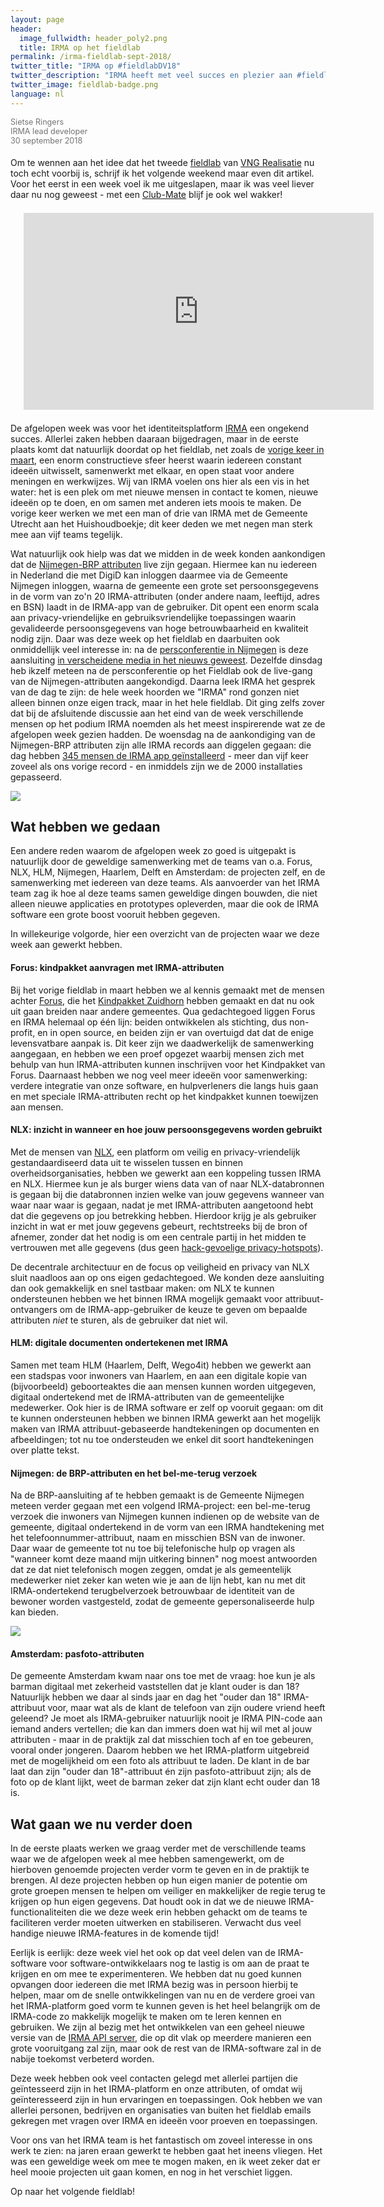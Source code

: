 ```yaml
---
layout: page
header:
  image_fullwidth: header_poly2.png
  title: IRMA op het fieldlab
permalink: /irma-fieldlab-sept-2018/
twitter_title: "IRMA op #fieldlabDV18"
twitter_description: "IRMA heeft met veel succes en plezier aan #fieldlabDV18 meegedaan."
twitter_image: fieldlab-badge.png
language: nl
---
```


<div style="opacity:0.6;font-size:90%;margin-bottom:1.5em">
  Sietse Ringers<br/>
  IRMA lead developer<br/>
  30 september 2018
</div>

Om te wennen aan het idee dat het tweede
[fieldlab](https://werkenaaneenoverheid.pleio.nl/) van [VNG
Realisatie](https://www.vngrealisatie.nl/nieuws/samen-werken-aan-een-overheid-tijdens-fieldlab-dienstverlening)
nu toch echt voorbij is, schrijf ik het volgende weekend maar even dit
artikel. Voor het eerst in een week voel ik me uitgeslapen, maar ik
was veel liever daar nu nog geweest - met een
[Club-Mate](https://motherboard.vice.com/en_us/article/xywxm7/how-a-german-soda-became-hackers-fuel-of-choice)
blijf je ook wel wakker!

<div style="text-align:center;margin:1.5em">
<iframe width="560" height="315" src="https://www.youtube.com/embed/qEUbyLFk_IU" frameborder="0" allow="autoplay; encrypted-media" allowfullscreen></iframe>
</div>

De afgelopen week was voor het identiteitsplatform
[IRMA](https://privacybydesign.foundation) een ongekend
succes. Allerlei zaken hebben daaraan bijgedragen, maar in de eerste
plaats komt dat natuurlijk doordat op het fieldlab, net zoals de
[vorige keer in maart](https://commonground.pleio.nl/), een enorm
constructieve sfeer heerst waarin iedereen constant ideeën uitwisselt,
samenwerkt met elkaar, en open staat voor andere meningen en
werkwijzes. Wij van IRMA voelen ons hier als een vis in het water: het
is een plek om met nieuwe mensen in contact te komen, nieuwe ideeën op
te doen, en om samen met anderen iets moois te maken.
De vorige keer werken we met een man of drie van IRMA met de Gemeente
Utrecht aan het Huishoudboekje; dit keer deden we met negen man sterk mee
aan vijf teams tegelijk.

Wat natuurlijk ook hielp was dat we midden in de week konden
aankondigen dat de [Nijmegen-BRP
attributen](https://privacybydesign.foundation/uitgifte-brp/) live
zijn gegaan. Hiermee kan nu iedereen in Nederland die met DigiD kan
inloggen daarmee via de Gemeente Nijmegen inloggen, waarna de gemeente
een grote set persoonsgegevens in de vorm van zo'n 20 IRMA-attributen
(onder andere naam, leeftijd, adres en BSN)
laadt in de IRMA-app van de gebruiker. Dit opent een
enorm scala aan privacy-vriendelijke en gebruiksvriendelijke
toepassingen waarin gevalideerde persoonsgegevens van hoge
betrouwbaarheid en kwaliteit nodig zijn. Daar was deze week op het
fieldlab en daarbuiten ook onmiddellijk veel interesse in: na de
[persconferentie in
Nijmegen](https://www.nijmegen.nl/nieuws/app-irma/) is deze
aansluiting [in verscheidene media in het nieuws
geweest](https://privacybydesign.foundation/opinies/). Dezelfde
dinsdag heb ikzelf meteen na de persconferentie op het Fieldlab ook de
live-gang van de Nijmegen-attributen aangekondigd. Daarna leek IRMA
het gesprek van de dag te zijn: de hele week hoorden we "IRMA" rond
gonzen niet alleen binnen onze eigen track, maar in het hele
fieldlab. Dit ging zelfs zover dat bij de afsluitende discussie aan het eind van de week
verschillende mensen op het podium IRMA noemden als het meest inspirerende
wat ze de afgelopen week gezien hadden.
De woensdag na de aankondiging van de Nijmegen-BRP attributen zijn
alle IRMA records aan diggelen gegaan: die dag hebben [345 mensen de IRMA app
geïnstalleerd](https://metrics.privacybydesign.foundation/grafana/dashboard/db/irma-dashboard?orgId=1) -
meer dan vijf keer zoveel als ons vorige record - 
en inmiddels zijn we de 2000 installaties gepasseerd.

<img src="/images/irma-drawing.jpg">

## Wat hebben we gedaan

Een andere reden waarom de afgelopen week zo goed is uitgepakt is
natuurlijk door de geweldige samenwerking met de teams van o.a. Forus,
NLX, HLM, Nijmegen, Haarlem, Delft en Amsterdam: de projecten zelf, en
de samenwerking met iedereen van deze teams. Als aanvoerder van het
IRMA team zag ik hoe al deze teams samen geweldige dingen
bouwden, die niet alleen nieuwe applicaties en prototypes opleverden,
maar die ook de IRMA software een grote boost vooruit hebben gegeven.

In willekeurige volgorde, hier een overzicht van de projecten waar we
deze week aan gewerkt hebben.

#### Forus: kindpakket aanvragen met IRMA-attributen

Bij het vorige fieldlab in maart hebben we al kennis gemaakt met de
mensen achter [Forus](https://foundation.forus.io), die het
[Kindpakket Zuidhorn](https://zuidhorn.forus.io/kindpakket/#how-it-works)
hebben gemaakt en dat nu ook uit gaan breiden naar andere
gemeentes. Qua gedachtegoed liggen Forus en IRMA helemaal op één lijn:
beiden ontwikkelen als stichting, dus non-profit, en in open
source, en beiden zijn er van overtuigd dat dat de enige levensvatbare
aanpak is. Dit keer zijn we daadwerkelijk de samenwerking aangegaan,
en hebben we een proef opgezet waarbij mensen zich met behulp van hun
IRMA-attributen kunnen inschrijven voor het Kindpakket van
Forus. Daarnaast hebben we nog veel meer ideeën voor samenwerking:
verdere integratie van onze software, en hulpverleners die langs huis
gaan en met speciale IRMA-attributen recht op het kindpakket kunnen
toewijzen aan mensen.

#### NLX: inzicht in wanneer en hoe jouw persoonsgegevens worden gebruikt

Met de mensen van [NLX](https://nlx.io), een platform om veilig en
privacy-vriendelijk gestandaardiseerd data uit te wisselen tussen en
binnen overheidsorganisaties, hebben we gewerkt aan een koppeling
tussen IRMA en NLX. Hiermee kun je als burger wiens data van of naar
NLX-databronnen is gegaan bij die databronnen inzien welke van jouw
gegevens wanneer van waar naar waar is gegaan, nadat je met
IRMA-attributen aangetoond hebt dat die gegevens op jou betrekking
hebben. Hierdoor krijg je als gebruiker inzicht in wat er met jouw
gegevens gebeurt, rechtstreeks bij de bron of afnemer, zonder dat het
nodig is om een centrale partij in het midden te vertrouwen met alle
gegevens (dus geen
[hack-gevoelige privacy-hotspots](https://www.nrc.nl/nieuws/2018/09/28/veiligheidslek-50-miljoen-facebook-accounts-a1925060)).

De decentrale architectuur en de focus op veiligheid en privacy van
NLX sluit naadloos aan op ons eigen gedachtegoed. We konden deze
aansluiting dan ook gemakkelijk en snel tastbaar maken: om NLX te
kunnen ondersteunen hebben we het binnen IRMA mogelijk gemaakt voor
attribuut-ontvangers om de IRMA-app-gebruiker de keuze te geven om
bepaalde attributen *niet* te sturen, als de gebruiker dat niet wil.

#### HLM: digitale documenten ondertekenen met IRMA

Samen met team HLM (Haarlem, Delft, Wego4it) hebben we gewerkt aan een
stadspas voor inwoners van Haarlem, en aan een digitale kopie van
(bijvoorbeeld) geboorteaktes die aan mensen kunnen worden uitgegeven,
digitaal ondertekend met de IRMA-attributen van de gemeentelijke
medewerker. Ook hier is de IRMA software er zelf op vooruit gegaan: om
dit te kunnen ondersteunen hebben we binnen IRMA gewerkt aan het
mogelijk maken van IRMA attribuut-gebaseerde handtekeningen op
documenten en afbeeldingen; tot nu toe ondersteuden we enkel dit soort
handtekeningen over platte tekst.

#### Nijmegen: de BRP-attributen en het bel-me-terug verzoek

Na de BRP-aansluiting af te hebben gemaakt is de Gemeente Nijmegen
meteen verder gegaan met een volgend IRMA-project: een bel-me-terug
verzoek die inwoners van Nijmegen kunnen indienen op de website van de
gemeente, digitaal ondertekend in de vorm van een IRMA handtekening
met het telefoonnummer-attribuut, naam en misschien BSN van de
inwoner. Daar waar de gemeente tot nu toe bij telefonische hulp op
vragen als "wanneer komt deze maand mijn uitkering binnen" nog moest
antwoorden dat ze dat niet telefonisch mogen zeggen, omdat je als
gemeentelijk medewerker niet zeker kan weten wie je aan de lijn hebt,
kan nu met dit IRMA-ondertekend terugbelverzoek betrouwbaar de
identiteit van de bewoner worden vastgesteld, zodat de gemeente
gepersonaliseerde hulp kan bieden.

<img src="/images/nijmegen-terugbelnotitie.png">

#### Amsterdam: pasfoto-attributen

De gemeente Amsterdam kwam naar ons toe met de vraag: hoe kun je als
barman digitaal met zekerheid vaststellen dat je klant ouder is dan
18? Natuurlijk hebben we daar al sinds jaar en dag het "ouder dan 18"
IRMA-attribuut voor, maar wat als de klant de telefoon van zijn oudere
vriend heeft geleend? Je moet als IRMA-gebruiker natuurlijk nooit je
IRMA PIN-code aan iemand anders vertellen; die kan dan immers doen wat
hij wil met al jouw attributen - maar in de praktijk zal dat misschien
toch af en toe gebeuren, vooral onder jongeren. Daarom hebben we het
IRMA-platform uitgebreid met de mogelijkheid om een foto als attribuut
te laden. De klant in de bar laat dan zijn "ouder dan 18"-attribuut én
zijn pasfoto-attribuut zijn; als de foto op de klant lijkt, weet de 
barman zeker dat zijn klant echt ouder dan 18 is.

## Wat gaan we nu verder doen

In de eerste plaats werken we graag verder met de verschillende teams
waar we de afgelopen week al mee hebben samengewerkt, om de hierboven
genoemde projecten verder vorm te geven en in de praktijk te
brengen. Al deze projecten hebben op hun eigen manier de potentie om
grote groepen mensen te helpen om veiliger en makkelijker de regie
terug te krijgen op hun eigen gegevens. Dat houdt ook in dat we de
nieuwe IRMA-functionaliteiten die we deze week erin hebben gehackt om
de teams te faciliteren verder moeten uitwerken en
stabiliseren. Verwacht dus veel handige nieuwe IRMA-features in de
komende tijd!

Eerlijk is eerlijk: deze week viel het ook op dat veel delen van de
IRMA-software voor software-ontwikkelaars nog te lastig is om aan de
praat te krijgen en om mee te experimenteren. We hebben dat nu goed
kunnen opvangen door iedereen die met IRMA bezig was in persoon
hierbij te helpen, maar om de snelle ontwikkelingen van nu en de verdere
groei van het IRMA-platform goed vorm te kunnen geven is het heel
belangrijk om de IRMA-code zo makkelijk mogelijk te maken om te leren
kennen en gebruiken. We zijn al bezig met het ontwikkelen van een
geheel nieuwe versie van de
[IRMA API server](https://github.com/privacybydesign/irma_api_server), 
die op dit vlak op
meerdere manieren een grote vooruitgang zal zijn, maar ook de rest van
de IRMA-software zal in de nabije toekomst verbeterd worden.

Deze week hebben ook veel contacten gelegd met allerlei partijen die
geïntesseerd zijn in het IRMA-platform en onze attributen, of omdat
wij geïnteresseerd zijn in hun ervaringen en toepassingen. Ook hebben
we van allerlei personen, bedrijven en organisaties van buiten het
fieldlab emails gekregen met vragen over IRMA en ideeën voor proeven
en toepassingen.

Voor ons van het IRMA team is het fantastisch om zoveel interesse in
ons werk te zien: na jaren eraan gewerkt te hebben gaat het ineens
vliegen. Het was een geweldige week om mee te mogen maken, en ik weet
zeker dat er heel mooie projecten uit gaan komen, en nog in het
verschiet liggen.

Op naar het volgende fieldlab!
